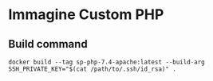 # Immagine Custom PHP


## Build command

```
docker build --tag sp-php-7.4-apache:latest --build-arg SSH_PRIVATE_KEY="$(cat /path/to/.ssh/id_rsa)" .
```

